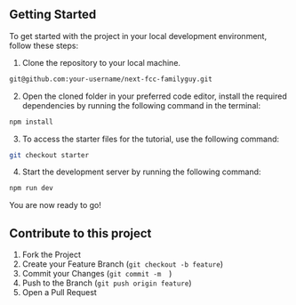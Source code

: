 <div id="top"></div>

<!-- PROJECT LOGO -->


## Getting Started

To get started with the project in your local development environment, follow
these steps:

1. Clone the repository to your local machine.

```bash
git@github.com:your-username/next-fcc-familyguy.git
```

2. Open the cloned folder in your preferred code editor, install the required
   dependencies by running the following command in the terminal:

```bash
npm install
```

3. To access the starter files for the tutorial, use the following command:

```bash
git checkout starter
```

4. Start the development server by running the following command:

```bash
npm run dev
```

You are now ready to go!

## Contribute to this project



1. Fork the Project
2. Create your Feature Branch (`git checkout -b feature`)
3. Commit your Changes (`git commit -m  `)
4. Push to the Branch (`git push origin feature`)
5. Open a Pull Request
